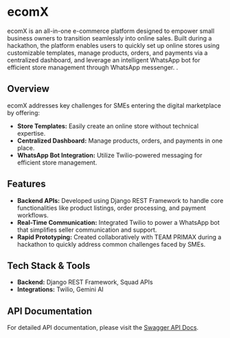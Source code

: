 
# ecomX

ecomX is an all-in-one e-commerce platform designed to empower small business owners to transition seamlessly into online sales. Built during a hackathon, the platform enables users to quickly set up online stores using customizable templates, manage products, orders, and payments via a centralized dashboard, and leverage an intelligent WhatsApp bot for efficient store management through WhatsApp messenger. .

## Overview

ecomX addresses key challenges for SMEs entering the digital marketplace by offering:
- **Store Templates:** Easily create an online store without technical expertise.
- **Centralized Dashboard:** Manage products, orders, and payments in one place.
- **WhatsApp Bot Integration:** Utilize Twilio-powered messaging for efficient store management.

## Features

- **Backend APIs:** Developed using Django REST Framework to handle core functionalities like product listings, order processing, and payment workflows.
- **Real-Time Communication:** Integrated Twilio to power a WhatsApp bot that simplifies seller communication and support.
- **Rapid Prototyping:** Created collaboratively with TEAM PRIMAX during a hackathon to quickly address common challenges faced by SMEs.

## Tech Stack & Tools

- **Backend:** Django REST Framework, Squad APIs
- **Integrations:** Twilio, Gemini AI

## API Documentation

For detailed API documentation, please visit the [Swagger API Docs](https://ecomx-tpvt.onrender.com/swagger).
